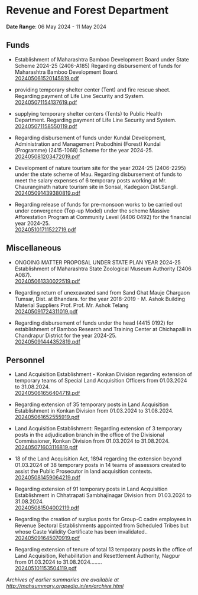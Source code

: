 # Revenue and Forest Department

**Date Range**: 06 May 2024 - 11 May 2024


## Funds
- Establishment of Maharashtra Bamboo Development Board under State Scheme 2024-25 (2406-A185) Regarding disbursement of funds for Maharashtra Bamboo Development Board.\
  [202405061520145819.pdf](https://gr.maharashtra.gov.in/Site/Upload/Government%20Resolutions/English/202405061520145819.pdf)

- providing temporary shelter center (Tent) and fire rescue sheet. Regarding payment of Life Line Security and System.\
  [202405071154137619.pdf](https://gr.maharashtra.gov.in/Site/Upload/Government%20Resolutions/English/202405071154137619.pdf)

- supplying temporary shelter centers (Tents) to Public Health Department. Regarding payment of Life Line Security and System.\
  [202405071158550119.pdf](https://gr.maharashtra.gov.in/Site/Upload/Government%20Resolutions/English/202405071158550119....pdf)

- Regarding disbursement of funds under Kundal Development, Administration and Management Prabodhini (Forest) Kundal (Programme) (2415-1068) Scheme for the year 2024-25.\
  [202405081203472019.pdf](https://gr.maharashtra.gov.in/Site/Upload/Government%20Resolutions/English/202405081203472019.pdf)

- Development of nature tourism site for the year 2024-25 (2406-2295) under the state scheme of Mau. Regarding disbursement of funds to meet the salary expenses of 6 temporary posts working at Mr. Chauranginath nature tourism site in Sonsal, Kadegaon Dist.Sangli.\
  [202405091439380819.pdf](https://gr.maharashtra.gov.in/Site/Upload/Government%20Resolutions/English/202405091439380819.pdf)

- Regarding release of funds for pre-monsoon works to be carried out under convergence (Top-up Model) under the scheme Massive Afforestation Program at Community Level (4406 0492) for the financial year 2024-25.\
  [202405101711522719.pdf](https://gr.maharashtra.gov.in/Site/Upload/Government%20Resolutions/English/202405101711522719.pdf)

## Miscellaneous
- ONGOING MATTER PROPOSAL UNDER STATE PLAN YEAR 2024-25 Establishment of Maharashtra State Zoological Museum Authority (2406 A087).\
  [202405061330022519.pdf](https://gr.maharashtra.gov.in/Site/Upload/Government%20Resolutions/English/202405061330022519.pdf)

- Regarding return of unexcavated sand from Sand Ghat Mauje Chargaon Tumsar, Dist. at Bhandara. for the year 2018-2019 - M. Ashok Building Material Suppliers Prof. Prof. Mr. Ashok Telang\
  [202405091724311019.pdf](https://gr.maharashtra.gov.in/Site/Upload/Government%20Resolutions/English/202405091724311019.pdf)

- Regarding disbursement of funds under the head (4415 0192) for establishment of Bamboo Research and Training Center at Chichapalli in Chandrapur District for the year 2024-25.\
  [202405091444352819.pdf](https://gr.maharashtra.gov.in/Site/Upload/Government%20Resolutions/English/202405091444352819.pdf)

## Personnel
- Land Acquisition Establishment - Konkan Division regarding extension of temporary teams of Special Land Acquisition Officers from 01.03.2024 to 31.08.2024.\
  [202405061656404719.pdf](https://gr.maharashtra.gov.in/Site/Upload/Government%20Resolutions/English/202405061656404719.pdf)

- Regarding extension of 35 temporary posts in Land Acquisition Establishment in Konkan Division from 01.03.2024 to 31.08.2024.\
  [202405061652555919.pdf](https://gr.maharashtra.gov.in/Site/Upload/Government%20Resolutions/English/202405061652555919.pdf)

- Land Acquisition Establishment: Regarding extension of 3 temporary posts in the adjudication branch in the office of the Divisional Commissioner, Konkan Division from 01.03.2024 to 31.08.2024.\
  [202405071603116819.pdf](https://gr.maharashtra.gov.in/Site/Upload/Government%20Resolutions/English/202405071603116819.pdf)

- 18 of the Land Acquisition Act, 1894 regarding the extension beyond 01.03.2024 of 38 temporary posts in 14 teams of assessors created to assist the Public Prosecutor in land acquisition contexts.\
  [202405081459064219.pdf](https://gr.maharashtra.gov.in/Site/Upload/Government%20Resolutions/English/202405081459064219.pdf)

- Regarding extension of 91 temporary posts in Land Acquisition Establishment in Chhatrapati Sambhajinagar Division from 01.03.2024 to 31.08.2024.\
  [202405081504002119.pdf](https://gr.maharashtra.gov.in/Site/Upload/Government%20Resolutions/English/202405081504002119.pdf)

- Regarding the creation of surplus posts for Group-C cadre employees in Revenue Sectoral Establishments appointed from Scheduled Tribes but whose Caste Validity Certificate has been invalidated..\
  [202405091645070919.pdf](https://gr.maharashtra.gov.in/Site/Upload/Government%20Resolutions/English/202405091645070919.pdf)

- Regarding extension of tenure of total 13 temporary posts in the office of Land Acquisition, Rehabilitation and Resettlement Authority, Nagpur from 01.03.2024 to 31.08.2024........\
  [202405101153504119.pdf](https://gr.maharashtra.gov.in/Site/Upload/Government%20Resolutions/English/202405101153504119.pdf)


*Archives of earlier summaries are available at http://mahsummary.orgpedia.in/en/archive.html*